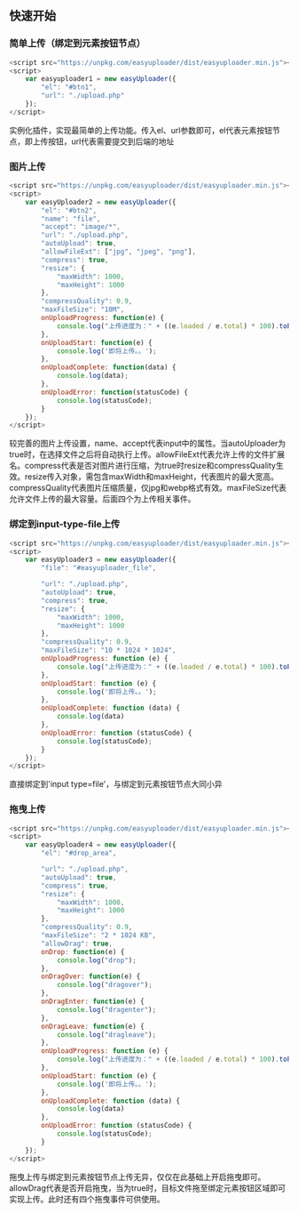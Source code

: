 ## 快速开始

### 简单上传（绑定到元素按钮节点）

``` js
<script src="https://unpkg.com/easyuploader/dist/easyuploader.min.js"></script>
<script>
    var easyuploader1 = new easyUploader({
        "el": "#btn1",
        "url": "./upload.php"
    });
</script>
```

实例化插件，实现最简单的上传功能。传入el、url参数即可，el代表元素按钮节点，即上传按钮，url代表需要提交到后端的地址

### 图片上传

``` js
<script src="https://unpkg.com/easyuploader/dist/easyuploader.min.js"></script>
<script>
    var easyUploader2 = new easyUploader({
        "el": "#btn2",
        "name": "file",
        "accept": "image/*",
        "url": "./upload.php",
        "autoUpload": true,
        "allowFileExt": ["jpg", "jpeg", "png"],
        "compress": true,
        "resize": {
            "maxWidth": 1000,
            "maxHeight": 1000
        },
        "compressQuality": 0.9,
        "maxFileSize": "10M",
        onUploadProgress: function(e) {
            console.log("上传进度为：" + ((e.loaded / e.total) * 100).toFixed(2) + "%");
        },
        onUploadStart: function(e) {
            console.log('即将上传。。');
        },
        onUploadComplete: function(data) {
            console.log(data);
        },
        onUploadError: function(statusCode) {
            console.log(statusCode);
        }
    });
</script>
```

较完善的图片上传设置，name、accept代表input中的属性。当autoUploader为true时，在选择文件之后将自动执行上传。allowFileExt代表允许上传的文件扩展名。compress代表是否对图片进行压缩，为true时resize和compressQuality生效。resize传入对象，需包含maxWidth和maxHeight，代表图片的最大宽高。compressQuality代表图片压缩质量，仅jpg和webp格式有效。maxFileSize代表允许文件上传的最大容量。后面四个为上传相关事件。

### 绑定到input-type-file上传

``` js
<script src="https://unpkg.com/easyuploader/dist/easyuploader.min.js"></script>
<script>
    var easyUploader3 = new easyUploader({
        "file": "#easyuploader_file",

        "url": "./upload.php",
        "autoUpload": true,
        "compress": true,
        "resize": {
            "maxWidth": 1000,
            "maxHeight": 1000
        },
        "compressQuality": 0.9,
        "maxFileSize": "10 * 1024 * 1024",
        onUploadProgress: function (e) {
            console.log("上传进度为：" + ((e.loaded / e.total) * 100).toFixed(2) + "%");
        },
        onUploadStart: function (e) {
            console.log('即将上传。。');
        },
        onUploadComplete: function (data) {
            console.log(data)
        },
        onUploadError: function (statusCode) {
            console.log(statusCode);
        }
    });
</script>
```

直接绑定到'input type=file'，与绑定到元素按钮节点大同小异

### 拖曳上传

``` js
<script src="https://unpkg.com/easyuploader/dist/easyuploader.min.js"></script>
<script>
    var easyUploader4 = new easyUploader({
        "el": "#drop_area",

        "url": "./upload.php",
        "autoUpload": true,
        "compress": true,
        "resize": {
            "maxWidth": 1000,
            "maxHeight": 1000
        },
        "compressQuality": 0.9,
        "maxFileSize": "2 * 1024 KB",
        "allowDrag": true,
        onDrop: function(e) {
            console.log("drop");
        },
        onDragOver: function(e) {
            console.log("dragover");
        },
        onDragEnter: function(e) {
            console.log("dragenter");
        },
        onDragLeave: function(e) {
            console.log("dragleave");
        },
        onUploadProgress: function (e) {
            console.log("上传进度为：" + ((e.loaded / e.total) * 100).toFixed(2) + "%");
        },
        onUploadStart: function (e) {
            console.log('即将上传。。');
        },
        onUploadComplete: function (data) {
            console.log(data)
        },
        onUploadError: function (statusCode) {
            console.log(statusCode);
        }
    });
</script>
```

拖曳上传与绑定到元素按钮节点上传无异，仅仅在此基础上开启拖曳即可。allowDrag代表是否开启拖曳，当为true时，目标文件拖至绑定元素按钮区域即可实现上传。此时还有四个拖曳事件可供使用。